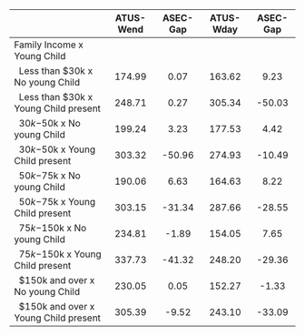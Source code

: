 
|                      |    ATUS-Wend |     ASEC-Gap |    ATUS-Wday |     ASEC-Gap |
| -------------------- | :----------: | :----------: | :----------: | :----------: |
| Family Income x Young Child |              |              |              |              |
| &nbsp;&nbsp;Less than $30k x No young Child |       174.99 |         0.07 |       163.62 |         9.23 |
| &nbsp;&nbsp;Less than $30k x Young Child present |       248.71 |         0.27 |       305.34 |       -50.03 |
| &nbsp;&nbsp;$30k-$50k x No young Child |       199.24 |         3.23 |       177.53 |         4.42 |
| &nbsp;&nbsp;$30k-$50k x Young Child present |       303.32 |       -50.96 |       274.93 |       -10.49 |
| &nbsp;&nbsp;$50k-$75k x No young Child |       190.06 |         6.63 |       164.63 |         8.22 |
| &nbsp;&nbsp;$50k-$75k x Young Child present |       303.15 |       -31.34 |       287.66 |       -28.55 |
| &nbsp;&nbsp;$75k-$150k x No young Child |       234.81 |        -1.89 |       154.05 |         7.65 |
| &nbsp;&nbsp;$75k-$150k x Young Child present |       337.73 |       -41.32 |       248.20 |       -29.36 |
| &nbsp;&nbsp;$150k and over x No young Child |       230.05 |         0.05 |       152.27 |        -1.33 |
| &nbsp;&nbsp;$150k and over x Young Child present |       305.39 |        -9.52 |       243.10 |       -33.09 |

